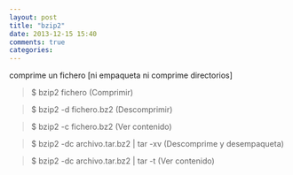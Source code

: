 ```yaml
---
layout: post
title: "bzip2"
date: 2013-12-15 15:40
comments: true
categories: 
---
```

comprime un fichero [ni empaqueta ni comprime directorios]

>$ bzip2 fichero                   (Comprimir)

>$ bzip2 -d fichero.bz2         (Descomprimir)

>$ bzip2 -c fichero.bz2          (Ver contenido)

>$ bzip2 -dc archivo.tar.bz2 | tar -xv  (Descomprime y desempaqueta)

>$ bzip2 -dc archivo.tar.bz2 | tar -t  (Ver contenido)

